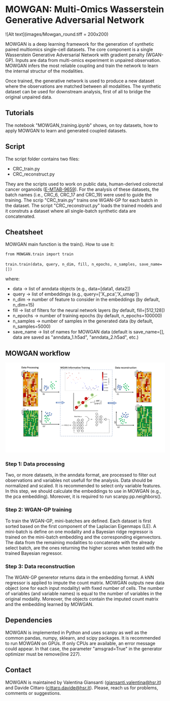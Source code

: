 # MOWGAN: Multi-Omics Wasserstein Generative Adversarial Network

![Alt text](images/Mowgan_round.tiff = 200x200)

MOWGAN is a deep learning framework for the generation of synthetic paired multiomics single-cell datasets. The core component is a single Wasserstein Generative Adversarial Network with gradient penalty (WGAN-GP). Inputs are data from multi-omics experiment in unpaired observation. MOWGAN infers the most reliable coupling and train the network to learn the internal structur of the modalities.

Once trained, the generative network is used to produce a new dataset where the observations are matched between all modalities. The synthetic dataset can be used for downstream analysis, first of all to bridge the original unpaired data.

## Tutorials

The notebook "MOWGAN_training.ipynb" shows, on toy datasets, how to apply MOWGAN to learn and generated coupled datasets.

## Script
The script folder contains two files:
  * CRC_train.py
  * CRC_reconstruct.py

They are the scripts used to work on public data, human-derived colorectal cancer organoids ([E-MTAB-9659](https://www.ebi.ac.uk/biostudies/arrayexpress/studies/E-MTAB-9659)). For the analysis of these datasets, the batch names (i.e., CRC_6, CRC_17 and CRC_19) were used to guide the training.
The scrip "CRC_train.py" trains one WGAN-GP for each batch in the dataset. The script "CRC_reconstruct.py" loads the trained models and it construts a dataset where all single-batch synthetic data are concatenated.

## Cheatsheet

MOWGAN main function is the train(). How to use it:

```
from MOWGAN.train import train

train.train(data, query, n_dim, fill, n_epochs, n_samples, save_name=[])
```

where:
* data -> list of anndata objects (e.g., data=[data1, data2])
* query -> list of embeddings (e.g., query=['X_pca','X_umap'])
* n_dim -> number of feature to consider in the embeddings (by default, n_dim=15)
* fill -> list of filters for the neural network layers (by default, fill=[512,128])
* n_epochs -> number of training epochs (by default, n_epochs=100000)
* n_samples -> number of samples in the generated data (by default, n_samples=5000)
* save_name -> list of names for MOWGAN data (default is save_name=[], data are saved as "anndata_1.h5ad", "anndata_2.h5ad", etc.)

## MOWGAN workflow

![Alt text](images/Figure1.png)

### Step 1: Data processing
Two, or more datasets, in the anndata format, are processed to filter out observations and variables not usefull for the analysis. Data should be normalized and scaled. It is recommended to select only variable features. In this step, we should calculate the embeddings to use in MOWGAN (e.g., the pca embedding). Moreover, it is required to run scanpy.pp.neighbors().

### Step 2: WGAN-GP training
To train the WGAN-GP, mini-batches are defined. Each dataset is first sorted based on the first component of the Laplacian Eigenmaps (LE). A mini-batch is define on one modality and a Bayesian ridge regressor is trained on the mini-batch embedding and the corresponding eigenvectors. The data from the remaining modalities to concatenate with the already select batch, are the ones returning the higher scores when tested with the trained Bayesian regressor.

### Step 3: Data reconstruction
The WGAN-GP generetor returns data in the embedding format. A kNN regressor is applied to impute the count matrix. MOWGAN outputs new data object (one for each input modality) with fixed number of cells. The number of variables (and variable names) is equal to the number of variables in the original modality. Moreover, the objects contain the imputed count matrix and the embedding learned by MOWGAN.

## Dependencies
MOWGAN is implemented in Python and uses scanpy as well as the common pandas, numpy, sklearn, and scipy packages. It is recommended to run MOWGAN on GPUs. If only CPUs are available, an error message could appear. In that case, the parameter "amsgrad=True" in the generator optimizer must be remove(line 227). 

## Contact
MOWGAN is maintained by Valentina Giansanti (giansanti.valentina@hsr.it) and Davide Cittaro (cittaro.davide@hsr.it). Please, reach us for problems, comments or suggestions.
